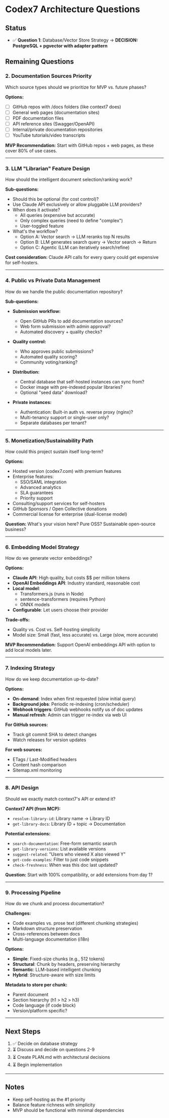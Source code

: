 # Codex7 Architecture Questions

## Status
- ✅ **Question 1**: Database/Vector Store Strategy → **DECISION: PostgreSQL + pgvector with adapter pattern**

## Remaining Questions

### 2. Documentation Sources Priority
Which source types should we prioritize for MVP vs. future phases?

**Options:**
- [ ] GitHub repos with /docs folders (like context7 does)
- [ ] General web pages (documentation sites)
- [ ] PDF documentation files
- [ ] API reference sites (Swagger/OpenAPI)
- [ ] Internal/private documentation repositories
- [ ] YouTube tutorials/video transcripts

**MVP Recommendation:** Start with GitHub repos + web pages, as these cover 80% of use cases.

---

### 3. LLM "Librarian" Feature Design
How should the intelligent document selection/ranking work?

**Sub-questions:**
- Should this be optional (for cost control)?
- Use Claude API exclusively or allow pluggable LLM providers?
- When does it activate?
  - All queries (expensive but accurate)
  - Only complex queries (need to define "complex")
  - User-toggled feature
- What's the workflow?
  - Option A: Vector search → LLM reranks top N results
  - Option B: LLM generates search query → Vector search → Return
  - Option C: Agentic (LLM can iteratively search/refine)

**Cost consideration:** Claude API calls for every query could get expensive for self-hosters.

---

### 4. Public vs Private Data Management
How do we handle the public documentation repository?

**Sub-questions:**
- **Submission workflow:**
  - Open GitHub PRs to add documentation sources?
  - Web form submission with admin approval?
  - Automated discovery + quality checks?

- **Quality control:**
  - Who approves public submissions?
  - Automated quality scoring?
  - Community voting/ranking?

- **Distribution:**
  - Central database that self-hosted instances can sync from?
  - Docker image with pre-indexed popular libraries?
  - Optional "seed data" download?

- **Private instances:**
  - Authentication: Built-in auth vs. reverse proxy (nginx)?
  - Multi-tenancy support or single-user only?
  - Separate databases per tenant?

---

### 5. Monetization/Sustainability Path
How could this project sustain itself long-term?

**Options:**
- Hosted version (codex7.com) with premium features
- Enterprise features:
  - SSO/SAML integration
  - Advanced analytics
  - SLA guarantees
  - Priority support
- Consulting/support services for self-hosters
- GitHub Sponsors / Open Collective donations
- Commercial license for enterprise (dual-license model)

**Question:** What's your vision here? Pure OSS? Sustainable open-source business?

---

### 6. Embedding Model Strategy
How do we generate vector embeddings?

**Options:**
- **Claude API**: High quality, but costs $$ per million tokens
- **OpenAI Embeddings API**: Industry standard, reasonable cost
- **Local model**:
  - Transformers.js (runs in Node)
  - sentence-transformers (requires Python)
  - ONNX models
- **Configurable**: Let users choose their provider

**Trade-offs:**
- Quality vs. Cost vs. Self-hosting simplicity
- Model size: Small (fast, less accurate) vs. Large (slow, more accurate)

**MVP Recommendation:** Support OpenAI embeddings API with option to add local models later.

---

### 7. Indexing Strategy
How do we keep documentation up-to-date?

**Options:**
- **On-demand**: Index when first requested (slow initial query)
- **Background jobs**: Periodic re-indexing (cron/scheduler)
- **Webhook triggers**: GitHub webhooks notify us of doc updates
- **Manual refresh**: Admin can trigger re-index via web UI

**For GitHub sources:**
- Track git commit SHA to detect changes
- Watch releases for version updates

**For web sources:**
- ETags / Last-Modified headers
- Content hash comparison
- Sitemap.xml monitoring

---

### 8. API Design
Should we exactly match context7's API or extend it?

**Context7 API (from MCP):**
- `resolve-library-id`: Library name → Library ID
- `get-library-docs`: Library ID + topic → Documentation

**Potential extensions:**
- `search-documentation`: Free-form semantic search
- `get-library-versions`: List available versions
- `suggest-related`: "Users who viewed X also viewed Y"
- `get-code-examples`: Filter to just code snippets
- `check-freshness`: When was this doc last updated?

**Question:** Start with 100% compatibility, or add extensions from day 1?

---

### 9. Processing Pipeline
How do we chunk and process documentation?

**Challenges:**
- Code examples vs. prose text (different chunking strategies)
- Markdown structure preservation
- Cross-references between docs
- Multi-language documentation (i18n)

**Options:**
- **Simple**: Fixed-size chunks (e.g., 512 tokens)
- **Structural**: Chunk by headers, preserving hierarchy
- **Semantic**: LLM-based intelligent chunking
- **Hybrid**: Structure-aware with size limits

**Metadata to store per chunk:**
- Parent document
- Section hierarchy (h1 > h2 > h3)
- Code language (if code block)
- Version/platform specific?

---

## Next Steps
1. ✅ Decide on database strategy
2. ⏳ Discuss and decide on questions 2-9
3. ⏳ Create PLAN.md with architectural decisions
4. ⏳ Begin implementation

---

## Notes
- Keep self-hosting as the #1 priority
- Balance feature richness with simplicity
- MVP should be functional with minimal dependencies
